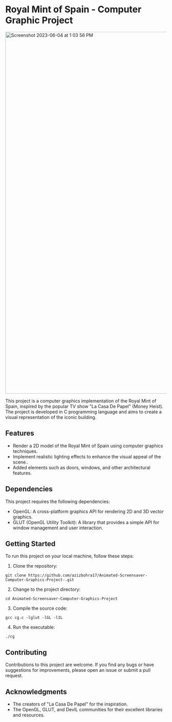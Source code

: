 # Royal Mint of Spain - Computer Graphic Project

<img width="1129" alt="Screenshot 2023-06-04 at 1 03 56 PM" src="https://github.com/azizbohra17/Animated-Screensaver-Computer-Graphics-Project-/assets/47524749/1f3cb882-c342-402a-9470-5802b067e663">


This project is a computer graphics implementation of the Royal Mint of Spain, inspired by the popular TV show "La Casa De Papel" (Money Heist). The project is developed in C programming language and aims to create a visual representation of the iconic building.

## Features

- Render a 2D model of the Royal Mint of Spain using computer graphics techniques.
- Implement realistic lighting effects to enhance the visual appeal of the scene..
- Added elements such as doors, windows, and other architectural features.

## Dependencies

This project requires the following dependencies:

- OpenGL: A cross-platform graphics API for rendering 2D and 3D vector graphics.
- GLUT (OpenGL Utility Toolkit): A library that provides a simple API for window management and user interaction.

## Getting Started

To run this project on your local machine, follow these steps:

1. Clone the repository:

```
git clone https://github.com/azizbohra17/Animated-Screensaver-Computer-Graphics-Project-.git
```

2. Change to the project directory:

```
cd Animated-Screensaver-Computer-Graphics-Project
```

3. Compile the source code:

```
gcc cg.c -lglut -lGL -lIL
```

4. Run the executable:

```
./cg
```

## Contributing

Contributions to this project are welcome. If you find any bugs or have suggestions for improvements, please open an issue or submit a pull request.


## Acknowledgments

- The creators of "La Casa De Papel" for the inspiration.
- The OpenGL, GLUT, and DevIL communities for their excellent libraries and resources.

